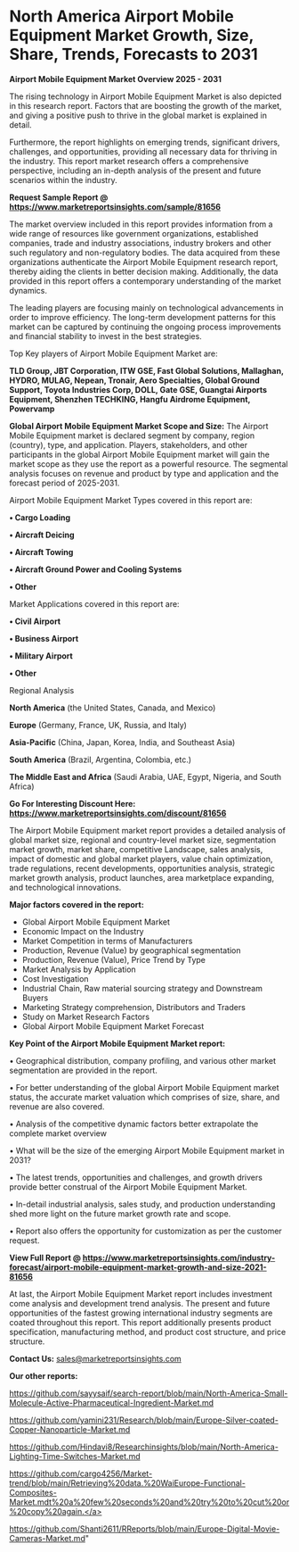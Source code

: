 # North America Airport Mobile Equipment Market Growth, Size, Share, Trends, Forecasts to 2031

<Strong> Airport Mobile Equipment Market Overview 2025 - 2031</strong>

The rising technology in Airport Mobile Equipment Market is also depicted in this research report. Factors that are boosting the growth of the market, and giving a positive push to thrive in the global market is explained in detail.

Furthermore, the report highlights on emerging trends, significant drivers, challenges, and opportunities, providing all necessary data for thriving in the industry. This report market research offers a comprehensive perspective, including an in-depth analysis of the present and future scenarios within the industry.

<strong>Request Sample Report @ <a href=https://www.marketreportsinsights.com/sample/81656>https://www.marketreportsinsights.com/sample/81656</a></strong>

The market overview included in this report provides information from a wide range of resources like government organizations, established companies, trade and industry associations, industry brokers and other such regulatory and non-regulatory bodies. The data acquired from these organizations authenticate the Airport Mobile Equipment research report, thereby aiding the clients in better decision making. Additionally, the data provided in this report offers a contemporary understanding of the market dynamics.

The leading players are focusing mainly on technological advancements in order to improve efficiency. The long-term development patterns for this market can be captured by continuing the ongoing process improvements and financial stability to invest in the best strategies.

Top Key players of Airport Mobile Equipment Market are:

<strong>TLD Group, JBT Corporation, ITW GSE, Fast Global Solutions, Mallaghan, HYDRO, MULAG, Nepean, Tronair, Aero Specialties, Global Ground Support, Toyota Industries Corp, DOLL, Gate GSE, Guangtai Airports Equipment, Shenzhen TECHKING, Hangfu Airdrome Equipment, Powervamp</strong>

<strong><b>Global Airport Mobile Equipment Market Scope and Size:</b></strong>
The Airport Mobile Equipment market is declared segment by company, region (country), type, and application. Players, stakeholders, and other participants in the global Airport Mobile Equipment market will gain the market scope as they use the report as a powerful resource. The segmental analysis focuses on revenue and product by type and application and the forecast period of 2025-2031.

Airport Mobile Equipment Market Types covered in this report are:

<strong>• Cargo Loading

• Aircraft Deicing

• Aircraft Towing

• Aircraft Ground Power and Cooling Systems

• Other</strong>

Market Applications covered in this report are:

<strong>• Civil Airport

• Business Airport

• Military Airport

• Other</strong> 

Regional Analysis

<strong>North America</strong> (the United States, Canada, and Mexico)

<strong>Europe</strong> (Germany, France, UK, Russia, and Italy)

<strong>Asia-Pacific</strong> (China, Japan, Korea, India, and Southeast Asia)

<strong>South America</strong> (Brazil, Argentina, Colombia, etc.)

<strong>The Middle East and Africa</strong> (Saudi Arabia, UAE, Egypt, Nigeria, and South Africa)

<strong>Go For Interesting Discount Here: <a href=https://www.marketreportsinsights.com/discount/81656>https://www.marketreportsinsights.com/discount/81656</a></strong>

The Airport Mobile Equipment market report provides a detailed analysis of global market size, regional and country-level market size, segmentation market growth, market share, competitive Landscape, sales analysis, impact of domestic and global market players, value chain optimization, trade regulations, recent developments, opportunities analysis, strategic market growth analysis, product launches, area marketplace expanding, and technological innovations.

<strong><b>Major factors covered in the report:</b></strong>
<ul>
  <li>Global Airport Mobile Equipment Market </li>
  <li>Economic Impact on the Industry</li>
  <li>Market Competition in terms of Manufacturers</li>
  <li>Production, Revenue (Value) by geographical segmentation</li>
  <li>Production, Revenue (Value), Price Trend by Type</li>
  <li>Market Analysis by Application</li>
  <li>Cost Investigation</li>
  <li>Industrial Chain, Raw material sourcing strategy and Downstream Buyers</li>
  <li>Marketing Strategy comprehension, Distributors and Traders</li>
  <li>Study on Market Research Factors</li>
  <li>Global Airport Mobile Equipment Market Forecast</li>
</ul>

<strong><b>Key Point of the Airport Mobile Equipment Market report:</b></strong>

• Geographical distribution, company profiling, and various other market segmentation are provided in the report.

• For better understanding of the global Airport Mobile Equipment market status, the accurate market valuation which comprises of size, share, and revenue are also covered.

• Analysis of the competitive dynamic factors better extrapolate the complete market overview

• What will be the size of the emerging Airport Mobile Equipment market in 2031?

• The latest trends, opportunities and challenges, and growth drivers provide better construal of the Airport Mobile Equipment Market.

• In-detail industrial analysis, sales study, and production understanding shed more light on the future market growth rate and scope.

• Report also offers the opportunity for customization as per the customer request.

<strong><b>View Full Report @ <a href=https://www.marketreportsinsights.com/industry-forecast/airport-mobile-equipment-market-growth-and-size-2021-81656>https://www.marketreportsinsights.com/industry-forecast/airport-mobile-equipment-market-growth-and-size-2021-81656</a></b></strong>


At last, the Airport Mobile Equipment Market report includes investment come analysis and development trend analysis. The present and future opportunities of the fastest growing international industry segments are coated throughout this report. This report additionally presents product specification, manufacturing method, and product cost structure, and price structure.

<strong>Contact Us:</strong>
sales@marketreportsinsights.com

<strong>Our other reports:</strong>

<a href=https://github.com/sayysaif/search-report/blob/main/North-America-Small-Molecule-Active-Pharmaceutical-Ingredient-Market.md>https://github.com/sayysaif/search-report/blob/main/North-America-Small-Molecule-Active-Pharmaceutical-Ingredient-Market.md</a>

<a href=https://github.com/yamini231/Research/blob/main/Europe-Silver-coated-Copper-Nanoparticle-Market.md>https://github.com/yamini231/Research/blob/main/Europe-Silver-coated-Copper-Nanoparticle-Market.md</a>

<a href=https://github.com/Hindavi8/Researchinsights/blob/main/North-America-Lighting-Time-Switches-Market.md>https://github.com/Hindavi8/Researchinsights/blob/main/North-America-Lighting-Time-Switches-Market.md</a>

<a href=https://github.com/cargo4256/Market-trend/blob/main/Retrieving%20data.%20WaiEurope-Functional-Composites-Market.mdt%20a%20few%20seconds%20and%20try%20to%20cut%20or%20copy%20again.>https://github.com/cargo4256/Market-trend/blob/main/Retrieving%20data.%20WaiEurope-Functional-Composites-Market.mdt%20a%20few%20seconds%20and%20try%20to%20cut%20or%20copy%20again.</a>

<a href=https://github.com/Shanti2611/RReports/blob/main/Europe-Digital-Movie-Cameras-Market.md>https://github.com/Shanti2611/RReports/blob/main/Europe-Digital-Movie-Cameras-Market.md</a>"
